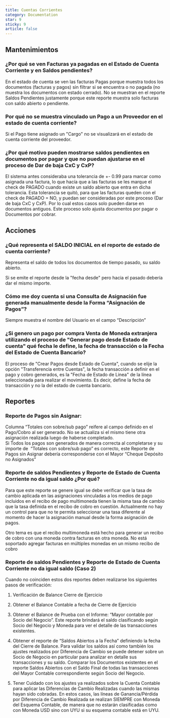 ```yaml
---
title: Cuentas Corrientes
category: Documentation
star: 9
sticky: 9
article: false
---
```


## Mantenimientos

### ¿Por qué se ven Facturas ya pagadas en el Estado de Cuenta Corriente y en Saldos pendientes?

En el estado de cuenta se ven las facturas Pagas porque muestra todos los documentos (facturas y pagos) sin filtrar si se encuentra o no pagada (no muestra los documentos con estado cerrado).
No se muestran en el reporte Saldos Pendientes justamente porque este reporte muestra solo facturas con saldo abierto o pendiente.

### Por qué no se muestra vinculado un Pago a un Proveedor en el estado de cuenta corriente?

Si el Pago tiene asignado un "Cargo" no se visualizará en el estado de cuenta corriente del proveedor.

### ¿Por qué motivo pueden mostrarse saldos pendientes en documentos por pagar y que no puedan ajustarse en el proceso de Dar de baja CxC y CxP?

El sistema antes consideraba una tolerancia de +- 0.99 para marcar como asignada una factura, lo que hacía que a las facturas se les marque el check de PAGADO cuando existe un saldo abierto que entra en dicha tolerancia. Esta tolerancia se quitó, para que las facturas queden con el check de PAGADO = NO, y puedan ser consideradas por este proceso (Dar de baja CxC y CxP). Por lo cual estos casos solo pueden darse en documentos antiguos.
Este proceso solo ajusta documentos por pagar o Documentos por cobrar.

## Acciones

### ¿Qué representa el SALDO INICIAL en el reporte de estado de cuenta corriente?

Representa el saldo de todos los documentos de tiempo pasado, su saldo abierto.

Si se emite el reporte desde la "fecha desde" pero hacia el pasado debería dar el mismo importe.

### Cómo me doy cuenta si una Consulta de Asignación fue generada manualmente desde la Forma “Asignación de Pagos”?

Siempre muestra el nombre del Usuario en el campo “Descripción”

### ¿Si genero un pago por compra Venta de Moneda extranjera utilizando el proceso de "Generar pago desde Estado de cuenta" qué fecha le define, la fecha de transacción o la Fecha del Estado de Cuenta Bancario?

El proceso de "Crear Pagos desde Estado de Cuenta", cuando se elije la opción "Transferencia entre Cuentas", la fecha transacción a definir en el pago y cobro generados, es la "Fecha de Estado de Linea" de la línea seleccionada para realizar el movimiento. Es decir, define la fecha de transacción y no la del estado de cuenta bancario.

## Reportes
  
### Reporte de Pagos sin Asignar:

Columna “Totales con sobre/sub pago” reifere al campo definido en el Pago/Cobro al ser generado. No se actualiza si el mismo tiene otra asignación realizada luego de haberse completado.   
Si Todos los pagos son generados de manera correcta al completarse y su importe de  “Totales con sobre/sub pago” es correcto, este Reporte de Pagos sin Asignar debería corresponderse con el Mayor “Cheque Depósito no Asignados”

### Reporte de saldos Pendientes y Reporte de Estado de Cuenta Corriente no da igual saldo ¿Por qué?

Para que este reporte se genere igual se debe verificar que la tasa de cambio aplicada en las asignaciones vinculadas a los medios de pago incluidos en el recibo de pago multimoneda tienen la misma tasa de cambio que la tasa definida en el recibo de cobro en cuestión. Actualmente no hay un control para que no te permita seleccionar una tasa diferente al momento de hacer la asignación manual desde la forma asignación de pagos.  
  
Otro tema es que el recibo multimoneda está hecho para generar un recibo de cobro con una moneda contra facturas en otra moneda. No está soportado agregar facturas en múltiples monedas en un mismo recibo de cobro

### Reporte de saldos Pendientes y Reporte de Estado de Cuenta Corriente no da igual saldo (Caso 2)

Cuando no coinciden estos dos reportes deben realizarse los siguientes pasos de verificación:

1. Verificación de Balance Cierre de Ejercicio

2. Obtener el Balance Contable a fecha de Cierre de Ejercicio

3. Obtener el Balance de Prueba con el Informe: “Mayor contable por Socio del Negocio”. Este reporte brindará el saldo clasificando según Socio del Negocio y Moneda para ver el detalle de las transacciones existentes. 

4. Obtener el reporte de “Saldos Abiertos a la Fecha” definiendo la fecha del Cierre de Balance. Para validar los saldos así como también los ajustes realizados por Diferencia de Cambio se puede detener sobre un Socio de Negocio en particular para analizar en detalle sus transacciones y su saldo. Comparar los Documentos existentes en el reporte Saldos Abiertos con el Saldo Final de todas las transacciones del Mayor Contable correspondiente según Socio del Negocio.

5. Tener Cuidado con los ajustes ya realizados sobre la Cuenta Contable para aplicar las Diferencias de Cambio Realizadas cuando las mismas hayan sido cobradas. En estos casos, las líneas de Ganancia/Pérdida por Diferencia de Cambio Realizada se realizan SIEMPRE con Moneda del Esquema Contable, de manera que no estarán clasificadas como con Moneda USD sino con UYU si su esquema contable está en UYU.